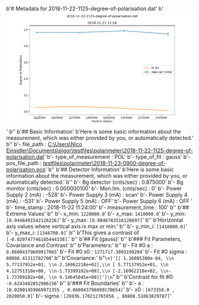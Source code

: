 b'# Metadata for 2018-11-22-1125-degree-of-polarisation.dat'
b'![2018-11-22-1125-degree-of-polarisation.dat](./2018-11-22-1125-degree-of-polarisation.png "2018-11-22-1125-degree-of-polarisation.dat")'
b''
b'## Basic Information'
b'Here is some basic information about the measurement, which was either provided by you, or automatically detected.'
b''
b'- file_path : [C:\\Users\\Nico Einsidler\\Documents\\pigor\\testfiles\\polarimeter\\2018-11-22-1125-degree-of-polarisation.dat](2018-11-22-1125-degree-of-polarisation.dat)'
b'- type_of_measurement : POL'
b'- type_of_fit : gauss'
b'- pos_file_path : [testfiles\\polarimeter\\2018-11-23-0900-degree-of-polarisation.pos](2018-11-23-0900-degree-of-polarisation.pos)'
b''
b'## Detector Information'
b'Here is some basic information about the measurement, which was either provided by you, or automatically detected.'
b''
b'-  Bg detector (cnts/sec) : 0.875000'
b'-  Bg monitor (cnts/sec) : 0.000000100'
b'-  Mon.lim.  (cnts/sec) :   0'
b'-  Power Supply 2 (mA) :  -528'
b'-  Power Supply 3 (mA) :  scan'
b'-  Power Supply 4 (mA) :  -531'
b'-  Power Supply 5 (mA) :  OFF'
b'-  Power Supply 6 (mA) :  OFF   '
b'- time_stamp : 2018-11-22 11:24:00'
b'- measurement_time : 100'
b''
b'## Extreme Values'
b''
b'- x_min: `1220000.0`'
b'- x_max: `1410000.0`'
b'- y_min: `[0.9446491542126226]`'
b'- y_max: `[0.9846783516120697]`'
b''
b'Horizontal axis values where vertical axis is max or min:'
b''
b'- y_min_i: `[1410000.0]`'
b'- y_max_i: `[1346700.0]`'
b''
b'This gives a contrast of `[-0.020747746185444338]`.'
b''
b'## Fit (gauss)'
b''
b'### Fit Parameters, Covariance and Contrast'
b''
b'Parameters:'
b''
b'- Fit #0 a : `0.06004379609917065`'
b'- Fit #0 x0 : `1271717.3093199204`'
b'- Fit #0 sigma : `80808.41312782708`'
b''
b'Covariance:'
b"```\n['[[ 1.16085300e-04, \\n 5.77137952e+01, \\n-2.16962218e+02],\\n [ 5.77137952e+01, \\n 4.12751318e+08, \\n-1.73399102e+08],\\n [-2.16962218e+02, \\n-1.73399102e+08, \\n 9.14645045e+08]]']\n```"
b''
b'Contrast for fit #0: `-0.6243402852906156`'
b''
b'### Fit Boundaries'
b''
b'- a : `[0.02001459869972355 , 0.060043796099170654]`'
b'- x0 : `[673350.0 , 2020050.0]`'
b'- sigma : `[26936.170212765956 , 80808.51063829787]`'
